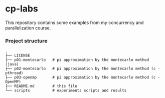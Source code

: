 # cp-labs
This repository contains some examples from my concurrency and parallelization course.


### Project structure
```
.                    
├── LICENSE
├── p01-montecarlo   # pi approximation by the montecarlo method (java)
├── p02-montecarlo   # pi approximation by the montecarlo method (c - pthread)
├── p03-openmp       # pi approximation by the montecarlo method (c - OpenMP)
├── README.md        # this file
└── scripts          # experiments scripts and results
```
